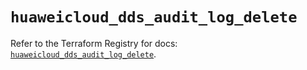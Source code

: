 # `huaweicloud_dds_audit_log_delete`

Refer to the Terraform Registry for docs: [`huaweicloud_dds_audit_log_delete`](https://registry.terraform.io/providers/huaweicloud/huaweicloud/1.71.1/docs/resources/dds_audit_log_delete).
